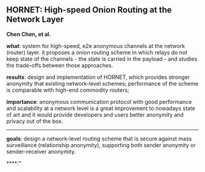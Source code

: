 ## HORNET: High-speed Onion Routing at the Network Layer
**Chen Chen, et al.**

**what**: system for high-speed, e2e anonymous channels at the network (router) layer. it proposes a onion routing scheme in which relays do not keep state of the channels - the state is carried in the payload - and studies the trade-offs between those approaches.

**results**: design and implementation of HORNET, which provides stronger anonymity that existing network-level schemes; performance of the scheme is comparable with high-end commodity routers;

**importance**: anonymous communication protocol with good performance and scalability at a network level is a great improvement to nowadays state of art and it would provide developers and users better anonymity and privacy out of the box.

---

**goals**: design a network-level routing scheme that is secure against mass surveillance (relationship anonymity), supporting both sender anonymity or sender-receiver anonymity.

****:"

